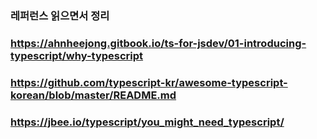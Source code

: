 ### 레퍼런스 읽으면서 정리 

### https://ahnheejong.gitbook.io/ts-for-jsdev/01-introducing-typescript/why-typescript

### https://github.com/typescript-kr/awesome-typescript-korean/blob/master/README.md

### https://jbee.io/typescript/you_might_need_typescript/


